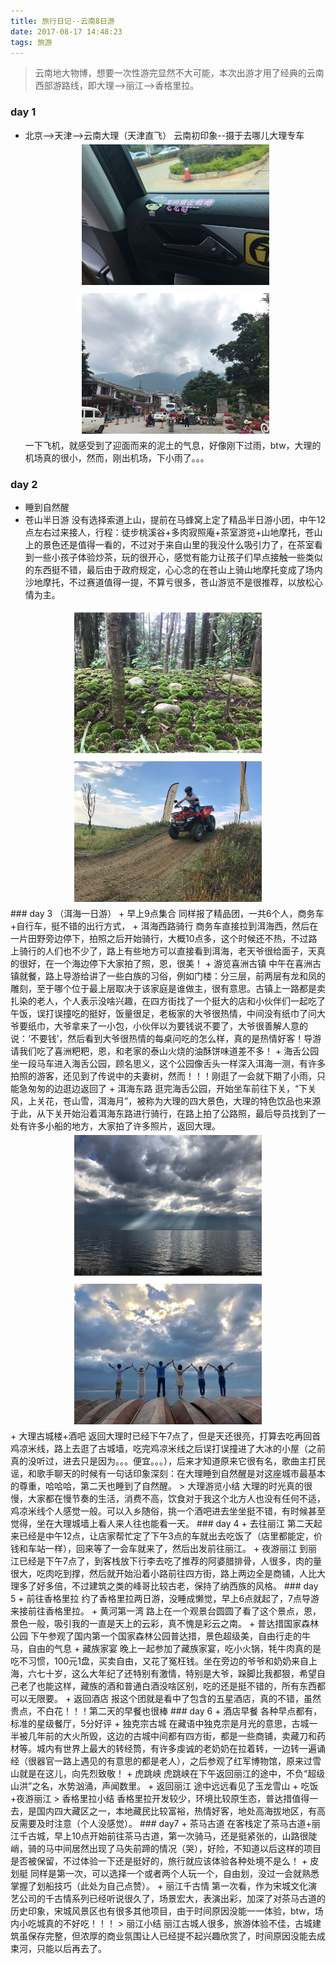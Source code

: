 ```yaml
---
title: 旅行日记--云南8日游
date: 2017-08-17 14:48:23
tags: 旅游
---
```

> 
> 云南地大物博，想要一次性游完显然不大可能，本次出游才用了经典的云南西部游路线，即大理-->丽江-->香格里拉。
<style>
	.img_warpper {
		text-align: center;
	}
	.img_warpper img{
		width: 300px;
		border: 5px solid #fff;
	}
</style>

### day 1
+ 北京——>天津——>云南大理（天津直飞）
	云南初印象--摄于去哪儿大理专车
  <div class="img_warpper"><img src="https://raw.githubusercontent.com/dandandexia/dandandexia.github.io/save/img/img_01.jpeg" alt=""><img src="https://raw.githubusercontent.com/dandandexia/dandandexia.github.io/save/img/img_02.jpeg" alt=""></div>
	一下飞机，就感受到了迎面而来的泥土的气息，好像刚下过雨，btw，大理的机场真的很小，然而，刚出机场，下小雨了。。。
### day 2
+  睡到自然醒
+  苍山半日游 
没有选择索道上山，提前在马蜂窝上定了精品半日游小团，中午12点左右过来接人，行程：徒步桃溪谷+多肉寂照庵+茶室游览+山地摩托，苍山上的景色还是值得一看的，不过对于来自山里的我没什么吸引力了，在茶室看到一些小孩子体验炒茶，玩的很开心，感觉有能力让孩子们早点接触一些类似的东西挺不错，最后由于政府规定，心心念的在苍山上骑山地摩托变成了场内沙地摩托，不过赛道值得一提，不算亏很多，苍山游览不是很推荐，以放松心情为主。
<div class="img_warpper"><img src="https://raw.githubusercontent.com/dandandexia/dandandexia.github.io/save/img/img_06.jpeg" alt=""><img src="https://raw.githubusercontent.com/dandandexia/dandandexia.github.io/save/img/img_07.jpeg" alt=""></div>
### day 3 （洱海一日游）
+ 早上9点集合
同样报了精品团，一共6个人，商务车+自行车，挺不错的出行方式，
+ 洱海西路骑行
商务车直接拉到洱海西，然后在一片田野旁边停下，拍照之后开始骑行，大概10点多，这个时候还不热，不过路上骑行的人们也不少了，路上有些地方可以直接看到洱海，老天爷很给面子，天真的很好，在一个海边停下大家拍了照，恩，很美！
+ 游览喜洲古镇
中午在喜洲古镇就餐，路上导游给讲了一些白族的习俗，例如门楼：分三层，前两层有龙和凤的雕刻，至于哪个位于最上层取决于该家庭是谁做主，很有意思。古镇上一路都是卖扎染的老人，个人表示没啥兴趣，在四方街找了一个挺大的店和小伙伴们一起吃了午饭，误打误撞吃的挺好，饭量很足，老板家的大爷很热情，中间没有纸巾了问大爷要纸巾，大爷拿来了一小包，小伙伴以为要钱说不要了，大爷很善解人意的说：‘不要钱’，然后看到大爷很热情的每桌问吃的怎么样，真的是热情好客！导游请我们吃了喜洲粑粑，恩，和老家的泰山火烧的油酥饼味道差不多！
+ 海舌公园
坐一段马车进入海舌公园，顾名思义，这个公园像舌头一样深入洱海一测，有许多拍照的游客，还见到了传说中的夫妻树，然而！！！刚逛了一会就下期了小雨，只能急匆匆的边逛边返回了
+ 洱海东路
逛完海舌公园，开始坐车前往下关，“下关风，上关花，苍山雪，洱海月”，被称为大理的四大景色，大理的特色饮品也来源于此，从下关开始沿着洱海东路进行骑行，在路上拍了公路照，最后导员找到了一处有许多小船的地方，大家拍了许多照片，返回大理。
<div class="img_warpper"><img src="https://raw.githubusercontent.com/dandandexia/dandandexia.github.io/save/img/img_08.jpeg" alt=""><img src="https://raw.githubusercontent.com/dandandexia/dandandexia.github.io/save/img/img_09.jpeg" alt=""></div>
+ 大理古城楼+酒吧
返回大理时已经下午7点了，但是天还很亮，打算去吃再回首鸡凉米线，路上去逛了古城墙，吃完鸡凉米线之后误打误撞进了大冰的小屋（之前真的没听过，进去只是因为。。。便宜。。。），后来才知道原来它很有名，歌曲主打民谣，和歌手聊天的时候有一句话印象深刻：在大理睡到自然醒是对这座城市最基本的尊重，哈哈哈，第二天也睡到了自然醒。
> 大理游览小结
大理的时光真的很慢，大家都在慢节奏的生活，消费不高，饮食对于我这个北方人也没有任何不适，鸡凉米线个人感觉一般。可以入乡随俗，挑一个酒吧进去坐坐挺不错，有时候甚至觉得，坐在大理城墙上看人来人往也能看一天。
### day 4
+ 去往丽江
第二天起来已经是中午12点，让店家帮忙定了下午3点的车就出去吃饭了（店里都能定，价钱和车站一样），回来等了一会车就来了，然后出发前往丽江。
+ 夜游丽江
到丽江已经是下午7点了，到客栈放下行李去吃了推荐的阿婆腊排骨，人很多，肉的量很大，吃肉吃到撑，然后就开始沿着小路前往四方街，路上两边全是商铺，人比大理多了好多倍，不过建筑之类的峰哥比较古老，保持了纳西族的风格。
### day 5
+ 前往香格里拉
约了香格里拉两日游，没睡成懒觉，早上6点就起了，7点导游来接前往香格里拉。
+ 黄河第一湾
路上在一个观景台圆圆了看了这个景点，恩，景色一般，吸引我的一直是天上的云彩，真不愧是彩云之南。
+ 普达措国家森林公园
下午参观了国内第一个国家森林公园普达措，景色超级美，自由行走的牛马，自由的气息
+ 藏族家宴
晚上一起参加了藏族家宴，吃小火锅，牦牛肉真的是吃不习惯，100元1盘，买卖自由，又花了冤枉钱。坐在旁边的爷爷和奶奶来自上海，六七十岁，这么大年纪了还特别有激情，特别是大爷，跺脚比我都狠，希望自己老了也能这样，藏族的酒和普通白酒没啥区别，吃的还是挺不错的，所有东西都可以无限要。
+ 返回酒店
报这个团就是看中了包含的五星酒店，真的不错，虽然贵点，不白花！！！第二天的早餐也很棒
### day 6
+ 酒店早餐
各种早点都有，标准的星级餐厅，5分好评
+ 独克宗古城
在藏语中独克宗是月光的意思，古城一半被几年前的大火所毁，这边的古城中间都有四方街，都是一些商铺，卖藏刀和药材等。城内有世界上最大的转经筒，有许多虔诚的老奶奶在拉着转，一边转一遍诵经（很器官一路上遇见的有意思的都是老人），之后参观了红军博物馆，原来过雪山就是在这儿，向先烈致敬！
+ 虎跳峡
虎跳峡在下午返回丽江的途中，不负“超级山洪”之名，水势汹涌，声闻数里。
+ 返回丽江
途中远远看见了玉龙雪山
+ 吃饭+夜游丽江
> 香格里拉小结
香格里拉开发较少，环境比较原生态，普达措值得一去，是国内四大藏区之一，本地藏民比较富裕，热情好客，地处高海拔地区，有高反需要及时注意（个人没感觉）。
### day7
+ 茶马古道
在客栈定了茶马古道+丽江千古城，早上10点开始前往茶马古道，第一次骑马，还是挺紧张的，山路很陡峭，骑的马中间居然出现了马失前蹄的情况（哭），好险，不知道以后这样的项目是否被保留，不过体验一下还是挺好的，旅行就应该体验各种处境不是么！
+ 皮划艇
同样是第一次，可以选择一个或者两个人玩一个，自由划，没过一会就熟悉掌握了划船技巧（此处为自己点赞）。
+ 丽江千古情
第一次看，作为宋城文化演艺公司的千古情系列已经听说很久了，场景宏大，表演出彩，加深了对茶马古道的历史印象，宋城风景区也有很多其他项目，由于时间原因没能一一体验，btw，场内小吃城真的不好吃！！！
> 丽江小结
丽江古城人很多，旅游体验不佳，古城建筑虽保存完整，但浓厚的商业氛围让人已经提不起兴趣欣赏了，时间原因没能去成束河，只能以后再去了。



